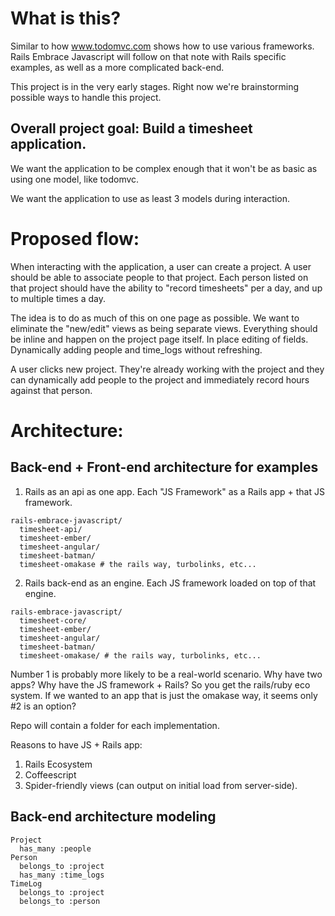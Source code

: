 # What is this?

Similar to how www.todomvc.com shows how to use various frameworks. Rails Embrace Javascript will follow on that note with Rails specific examples, as well as a more complicated back-end.

This project is in the very early stages. Right now we're brainstorming possible ways to handle this project.

## Overall project goal: Build a timesheet application.

We want the application to be complex enough that it won't be as basic as using one model, like todomvc.

We want the application to use as least 3 models during interaction.

# Proposed flow:

When interacting with the application, a user can create a project.
A user should be able to associate people to that project.
Each person listed on that project should have the ability to "record timesheets" per a day, and up to multiple times a day.

The idea is to do as much of this on one page as possible. We want to eliminate the "new/edit" views as being separate views. Everything should be inline and happen on the project page itself. In place editing of fields. Dynamically adding people and time_logs without refreshing.

A user clicks new project. They're already working with the project and they can dynamically add people to the project and immediately record hours against that person.

# Architecture:

## Back-end + Front-end architecture for examples

1) Rails as an api as one app. Each "JS Framework" as a Rails app + that JS framework.

```
rails-embrace-javascript/
  timesheet-api/
  timesheet-ember/
  timesheet-angular/
  timesheet-batman/
  timesheet-omakase # the rails way, turbolinks, etc...
```

2) Rails back-end as an engine. Each JS framework loaded on top of that engine.
```
rails-embrace-javascript/
  timesheet-core/
  timesheet-ember/
  timesheet-angular/
  timesheet-batman/
  timesheet-omakase/ # the rails way, turbolinks, etc...
```

Number 1 is probably more likely to be a real-world scenario. Why have two apps? Why have the JS framework + Rails? So you get the rails/ruby eco system.
If we wanted to an app that is just the omakase way, it seems only #2 is an option?

Repo will contain a folder for each implementation.

Reasons to have JS + Rails app:

1. Rails Ecosystem
2. Coffeescript
3. Spider-friendly views (can output on initial load from server-side).

## Back-end architecture modeling

```
Project
  has_many :people
Person
  belongs_to :project
  has_many :time_logs
TimeLog
  belongs_to :project
  belongs_to :person
```

